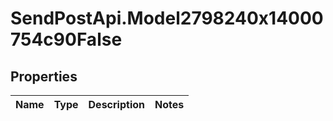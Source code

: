 # SendPostApi.Model2798240x14000754c90False

## Properties
Name | Type | Description | Notes
------------ | ------------- | ------------- | -------------


